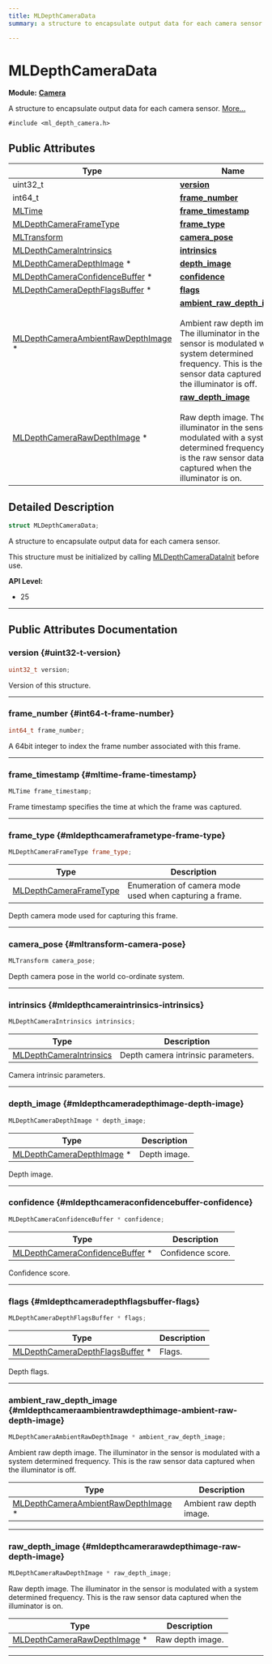 ```yaml
---
title: MLDepthCameraData
summary: a structure to encapsulate output data for each camera sensor. 

---
```


# MLDepthCameraData

**Module:** **[Camera](/versioned_docs/version-22-May-2023/api-ref/api/Modules/group___camera/group___camera.md)**



A structure to encapsulate output data for each camera sensor.  [More...](#detailed-description)


`#include <ml_depth_camera.h>`

## Public Attributes

| Type           | Name           |
| -------------- | -------------- |
| uint32_t | **[version](/versioned_docs/version-22-May-2023/api-ref/api/Modules/group___camera/struct_m_l_depth_camera_data.md#uint32-t-version)**  |
| int64_t | **[frame_number](/versioned_docs/version-22-May-2023/api-ref/api/Modules/group___camera/struct_m_l_depth_camera_data.md#int64-t-frame-number)**  |
| [MLTime](/versioned_docs/version-22-May-2023/api-ref/api/Modules/group___common/group___common.md#int64-t-mltime) | **[frame_timestamp](/versioned_docs/version-22-May-2023/api-ref/api/Modules/group___camera/struct_m_l_depth_camera_data.md#mltime-frame-timestamp)**  |
| [MLDepthCameraFrameType](/versioned_docs/version-22-May-2023/api-ref/api/Modules/group___camera/group___camera.md#enums-mldepthcameraframetype) | **[frame_type](/versioned_docs/version-22-May-2023/api-ref/api/Modules/group___camera/struct_m_l_depth_camera_data.md#mldepthcameraframetype-frame-type)**  |
| [MLTransform](/versioned_docs/version-22-May-2023/api-ref/api/Modules/group___common/struct_m_l_transform.md) | **[camera_pose](/versioned_docs/version-22-May-2023/api-ref/api/Modules/group___camera/struct_m_l_depth_camera_data.md#mltransform-camera-pose)**  |
| [MLDepthCameraIntrinsics](/versioned_docs/version-22-May-2023/api-ref/api/Modules/group___camera/struct_m_l_depth_camera_intrinsics.md) | **[intrinsics](/versioned_docs/version-22-May-2023/api-ref/api/Modules/group___camera/struct_m_l_depth_camera_data.md#mldepthcameraintrinsics-intrinsics)**  |
| [MLDepthCameraDepthImage](/versioned_docs/version-22-May-2023/api-ref/api/Modules/group___camera/group___camera.md#mldepthcameraframebuffer-mldepthcameradepthimage) * | **[depth_image](/versioned_docs/version-22-May-2023/api-ref/api/Modules/group___camera/struct_m_l_depth_camera_data.md#mldepthcameradepthimage-depth-image)**  |
| [MLDepthCameraConfidenceBuffer](/versioned_docs/version-22-May-2023/api-ref/api/Modules/group___camera/group___camera.md#mldepthcameraframebuffer-mldepthcameraconfidencebuffer) * | **[confidence](/versioned_docs/version-22-May-2023/api-ref/api/Modules/group___camera/struct_m_l_depth_camera_data.md#mldepthcameraconfidencebuffer-confidence)**  |
| [MLDepthCameraDepthFlagsBuffer](/versioned_docs/version-22-May-2023/api-ref/api/Modules/group___camera/group___camera.md#mldepthcameraframebuffer-mldepthcameradepthflagsbuffer) * | **[flags](/versioned_docs/version-22-May-2023/api-ref/api/Modules/group___camera/struct_m_l_depth_camera_data.md#mldepthcameradepthflagsbuffer-flags)**  |
| [MLDepthCameraAmbientRawDepthImage](/versioned_docs/version-22-May-2023/api-ref/api/Modules/group___camera/group___camera.md#mldepthcameraframebuffer-mldepthcameraambientrawdepthimage) * | **[ambient_raw_depth_image](/versioned_docs/version-22-May-2023/api-ref/api/Modules/group___camera/struct_m_l_depth_camera_data.md#mldepthcameraambientrawdepthimage-ambient-raw-depth-image)** <br></br>Ambient raw depth image. The illuminator in the sensor is modulated with a system determined frequency. This is the raw sensor data captured when the illuminator is off.  |
| [MLDepthCameraRawDepthImage](/versioned_docs/version-22-May-2023/api-ref/api/Modules/group___camera/group___camera.md#mldepthcameraframebuffer-mldepthcamerarawdepthimage) * | **[raw_depth_image](/versioned_docs/version-22-May-2023/api-ref/api/Modules/group___camera/struct_m_l_depth_camera_data.md#mldepthcamerarawdepthimage-raw-depth-image)** <br></br>Raw depth image. The illuminator in the sensor is modulated with a system determined frequency. This is the raw sensor data captured when the illuminator is on.  |

## Detailed Description

```cpp
struct MLDepthCameraData;
```

A structure to encapsulate output data for each camera sensor. 

This structure must be initialized by calling [MLDepthCameraDataInit](/versioned_docs/version-22-May-2023/api-ref/api/Modules/group___camera/group___camera.md#void-mldepthcameradatainit) before use.




**API Level:**
  * 25




-----------
## Public Attributes Documentation

### version {#uint32-t-version}

```cpp
uint32_t version;
```


Version of this structure. 





-----------

### frame_number {#int64-t-frame-number}

```cpp
int64_t frame_number;
```


A 64bit integer to index the frame number associated with this frame. 





-----------

### frame_timestamp {#mltime-frame-timestamp}

```cpp
MLTime frame_timestamp;
```


Frame timestamp specifies the time at which the frame was captured. 





-----------

### frame_type {#mldepthcameraframetype-frame-type}

```cpp
MLDepthCameraFrameType frame_type;
```



| Type | Description |
|--|--|
| [MLDepthCameraFrameType](/versioned_docs/version-22-May-2023/api-ref/api/Modules/group___camera/group___camera.md#enums-mldepthcameraframetype) | Enumeration of camera mode used when capturing a frame.  |


Depth camera mode used for capturing this frame. 





-----------

### camera_pose {#mltransform-camera-pose}

```cpp
MLTransform camera_pose;
```


Depth camera pose in the world co-ordinate system. 





-----------

### intrinsics {#mldepthcameraintrinsics-intrinsics}

```cpp
MLDepthCameraIntrinsics intrinsics;
```



| Type | Description |
|--|--|
| [MLDepthCameraIntrinsics](/versioned_docs/version-22-May-2023/api-ref/api/Modules/group___camera/struct_m_l_depth_camera_intrinsics.md) | Depth camera intrinsic parameters.  |


Camera intrinsic parameters. 





-----------

### depth_image {#mldepthcameradepthimage-depth-image}

```cpp
MLDepthCameraDepthImage * depth_image;
```



| Type | Description |
|--|--|
| [MLDepthCameraDepthImage](/versioned_docs/version-22-May-2023/api-ref/api/Modules/group___camera/group___camera.md#mldepthcameraframebuffer-mldepthcameradepthimage) * | Depth image.  |


Depth image. 





-----------

### confidence {#mldepthcameraconfidencebuffer-confidence}

```cpp
MLDepthCameraConfidenceBuffer * confidence;
```



| Type | Description |
|--|--|
| [MLDepthCameraConfidenceBuffer](/versioned_docs/version-22-May-2023/api-ref/api/Modules/group___camera/group___camera.md#mldepthcameraframebuffer-mldepthcameraconfidencebuffer) * | Confidence score.  |


Confidence score. 





-----------

### flags {#mldepthcameradepthflagsbuffer-flags}

```cpp
MLDepthCameraDepthFlagsBuffer * flags;
```



| Type | Description |
|--|--|
| [MLDepthCameraDepthFlagsBuffer](/versioned_docs/version-22-May-2023/api-ref/api/Modules/group___camera/group___camera.md#mldepthcameraframebuffer-mldepthcameradepthflagsbuffer) * | Flags.  |


Depth flags. 





-----------

### ambient_raw_depth_image {#mldepthcameraambientrawdepthimage-ambient-raw-depth-image}

```cpp
MLDepthCameraAmbientRawDepthImage * ambient_raw_depth_image;
```

Ambient raw depth image. The illuminator in the sensor is modulated with a system determined frequency. This is the raw sensor data captured when the illuminator is off. 


| Type | Description |
|--|--|
| [MLDepthCameraAmbientRawDepthImage](/versioned_docs/version-22-May-2023/api-ref/api/Modules/group___camera/group___camera.md#mldepthcameraframebuffer-mldepthcameraambientrawdepthimage) * | Ambient raw depth image.  |






-----------

### raw_depth_image {#mldepthcamerarawdepthimage-raw-depth-image}

```cpp
MLDepthCameraRawDepthImage * raw_depth_image;
```

Raw depth image. The illuminator in the sensor is modulated with a system determined frequency. This is the raw sensor data captured when the illuminator is on. 


| Type | Description |
|--|--|
| [MLDepthCameraRawDepthImage](/versioned_docs/version-22-May-2023/api-ref/api/Modules/group___camera/group___camera.md#mldepthcameraframebuffer-mldepthcamerarawdepthimage) * | Raw depth image.  |






-----------



